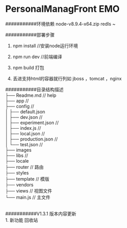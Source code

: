 PersonalManagFront EMO
===========================

###########环境依赖
node-v8.9.4-x64.zip
redIs ~

###########部署步骤
1. npm install  //安装node运行环境

2. npm run dev   //前端编译

3. npm build 打包

4. 丢进支持html的容器就行列如 jboss ，tomcat ，nginx <br/>

###########目录结构描述<br/>
├── Readme.md                   // help<br/>
├── app                         // <br/>
├── config                      // <br/>
│   ├── default.json  <br/>
│   ├── dev.json                // <br/>
│   ├── experiment.json         // <br/>
│   ├── index.js                // <br/>
│   ├── local.json              // <br/>
│   ├── production.json         // <br/>
│   └── test.json               // <br/>
├── images  <br/>
├── libs                         // <br/>
├── locale  <br/>
├── router                    // 路由<br/>
├── styles  <br/>
├── template                  // 模版<br/>
├── vendors  <br/>
├── views                      // 视图文件<br/>
└── main.js	                   // 主文件<br/>



<br/>
###########V1.3.1 版本内容更新<br/>
1. 新功能     回收站
